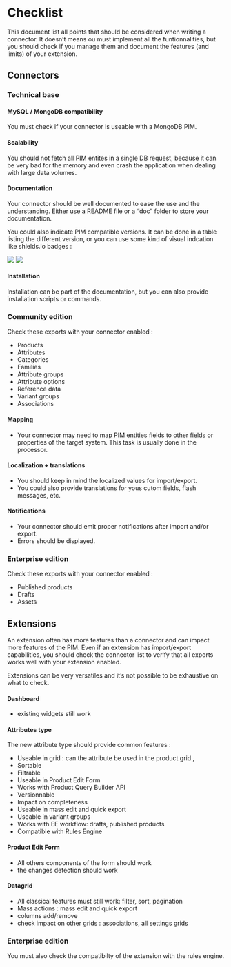# Checklist
This document list all points that should be considered when writing a connector.
It doesn’t means ou must implement all the funtionnalities, but you should check if you manage them
and document the features (and limits) of your extension.

## Connectors

### Technical base

#### MySQL / MongoDB compatibility
You must check if your connector is useable with a MongoDB PIM.

#### Scalability
You should not fetch all PIM entites in a single DB request, because it can be very bad for the memory and even crash the application when dealing with large data volumes.

#### Documentation
Your connector should be well documented to ease the use and the understanding.
Either use a README file or a “doc” folder to store your documentation.

You could also indicate PIM compatible versions. It can be done in a table listing the different version, or you can use some kind of visual indcation like shields.io badges :

![](https://img.shields.io/badge/Pim%20community-1.3-green.svg)
![](https://img.shields.io/badge/Pim%20enterprise-1.3-red.svg)

#### Installation
Installation can be part of the documentation, but you can also provide installation scripts or commands.

### Community edition
Check these exports with your connector enabled :
- Products
- Attributes
- Categories
- Families
- Attribute groups
- Attribute options
- Reference data
- Variant groups
- Associations

#### Mapping
- Your connector may need to map PIM entities fields to other fields or properties of the target system. This task is usually done in the processor.

#### Localization + translations
- You should keep in mind the localized values for import/export.
- You could also provide translations for yous cutom fields, flash messages, etc.

#### Notifications
- Your connector should emit proper notifications after import and/or export.
- Errors should be displayed.

### Enterprise edition

Check these exports with your connector enabled :
- Published products
- Drafts
- Assets

## Extensions
An extension often has more features than a connector and can impact more features of the PIM. Even if an extension has import/export capabilities, you should check the connector list to verify that all exports works well with your extension enabled.

Extensions can be very versatiles and it’s not possible to be exhaustive on what to check.

#### Dashboard
- existing widgets still work

#### Attributes type
The new attribute type should provide common features :
- Useable in grid : can the attribute be used in the product grid ,
- Sortable
- Filtrable
- Useable in Product Edit Form
- Works with Product Query Builder API
- Versionnable
- Impact on completeness
- Useable in mass edit and quick export
- Useable in variant groups
- Works with EE workflow: drafts, published products
- Compatible with Rules Engine

#### Product Edit Form
- All others components of the form should work
- the changes detection should work

#### Datagrid
- All classical features must still work: filter, sort, pagination
- Mass actions : mass edit and quick export
- columns add/remove
- check impact on other grids : associations, all settings grids

### Enterprise edition
You must also check the compatibilty of the extension with the rules engine.

